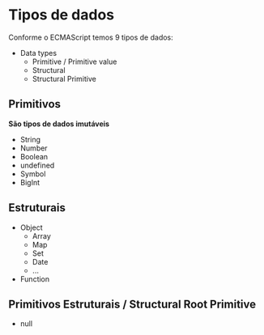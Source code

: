 # Tipos de dados

Conforme o ECMAScript temos 9 tipos de dados:

* Data types
  * Primitive / Primitive value
  * Structural
  * Structural Primitive

## Primitivos 

**São tipos de dados imutáveis**

* String
* Number
* Boolean
* undefined
* Symbol
* BigInt

## Estruturais 

* Object
  * Array 
  * Map
  * Set
  * Date
  * ... 
* Function

## Primitivos Estruturais / Structural Root Primitive

* null <!-- objeto vazio -->